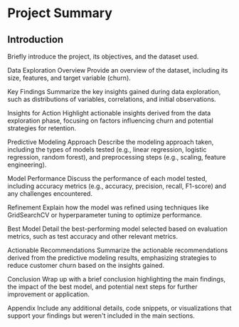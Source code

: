 # Project Summary
## Introduction
Briefly introduce the project, its objectives, and the dataset used.

Data Exploration
Overview
Provide an overview of the dataset, including its size, features, and target variable (churn).

Key Findings
Summarize the key insights gained during data exploration, such as distributions of variables, correlations, and initial observations.

Insights for Action
Highlight actionable insights derived from the data exploration phase, focusing on factors influencing churn and potential strategies for retention.

Predictive Modeling
Approach
Describe the modeling approach taken, including the types of models tested (e.g., linear regression, logistic regression, random forest), and preprocessing steps (e.g., scaling, feature engineering).

Model Performance
Discuss the performance of each model tested, including accuracy metrics (e.g., accuracy, precision, recall, F1-score) and any challenges encountered.

Refinement
Explain how the model was refined using techniques like GridSearchCV or hyperparameter tuning to optimize performance.

Best Model
Detail the best-performing model selected based on evaluation metrics, such as test accuracy and other relevant metrics.

Actionable Recommendations
Summarize the actionable recommendations derived from the predictive modeling results, emphasizing strategies to reduce customer churn based on the insights gained.

Conclusion
Wrap up with a brief conclusion highlighting the main findings, the impact of the best model, and potential next steps for further improvement or application.

Appendix
Include any additional details, code snippets, or visualizations that support your findings but weren't included in the main sections.


